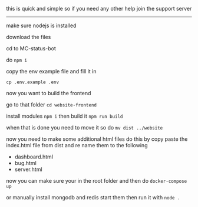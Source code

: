 this is quick and simple so if you need any other help join the support server

<hr>

make sure nodejs is installed

download the files

cd to MC-status-bot

do `npm i`

copy the env example file and fill it in

`cp .env.example .env`

now you want to build the frontend

go to that folder `cd website-frontend`

install modules `npm i` then build it `npm run build`

when that is done you need to move it so do `mv dist ../website`

now you need to make some additional html files do this by copy paste the index.html file from dist and re name them to the following

- dashboard.html
- bug.html
- server.html

now you can make sure your in the root folder and then do `docker-compose up`

or manually install mongodb and redis start them then run it with `node .`
